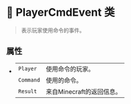 # 🔖 PlayerCmdEvent 类

>表示玩家使用命令的事件。

## 属性
- 
    |||
    |-|-|
    |`Player`|使用命令的玩家。|
    |`Command`|使用的命令。|
    |`Result`|来自Minecraft的返回信息。|